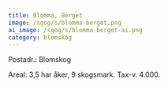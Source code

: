 ```yaml
---
title: Blomma, Berget
image: /sgog/s/blomma-berget.png
ai_image: /sgog/s/blomma-berget-ai.png
category: blomskog
---
```


Postadr.: Blomskog

Areal: 3,5 har åker, 9 skogsmark.
Tax-v. 4.000.
